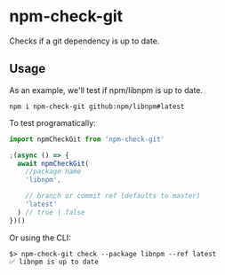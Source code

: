 # npm-check-git

Checks if a git dependency is up to date.

## Usage

As an example, we'll test if npm/libnpm is up to date.

```
npm i npm-check-git github:npm/libnpm#latest
```

To test programatically:

```javascript
import npmCheckGit from 'npm-check-git'

;(async () => {
  await npmCheckGit(
    //package name
    'libnpm',

    // branch or commit ref (defaults to master)
    'latest'
  ) // true | false
})()
```

Or using the CLI:

```
$> npm-check-git check --package libnpm --ref latest
✅ libnpm is up to date
```
